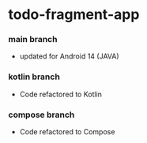 # todo-fragment-app
### main branch
* updated for Android 14 (JAVA)
### kotlin branch
* Code refactored to Kotlin
### compose branch
* Code refactored to Compose 